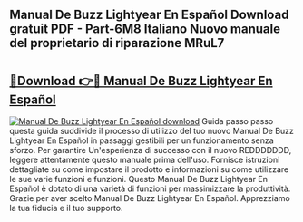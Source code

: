## Manual De Buzz Lightyear En Español Download gratuit PDF - Part-6M8 Italiano Nuovo manuale del proprietario di riparazione MRuL7

# <h2><a href="http://dfgaec.blite.top/?on=Manual+De+Buzz+Lightyear+En+Espa%c3%b1ol">🔗Download 👉🔴 Manual De Buzz Lightyear En Español</a></h2>

[![Manual De Buzz Lightyear En Español download](https://i.imgur.com/lujVjoI.png)](http://dfgaec.blite.top/?on=Manual+De+Buzz+Lightyear+En+Espa%c3%b1ol)
Guida passo passo questa guida suddivide il processo di utilizzo del tuo nuovo Manual De Buzz Lightyear En Español in passaggi gestibili per un funzionamento senza sforzo. Per garantire Un'esperienza di successo con il nuovo REDDDDDDD, leggere attentamente questo manuale prima dell'uso. Fornisce istruzioni dettagliate su come impostare il prodotto e informazioni su come utilizzare le sue varie funzioni e funzioni. Questo Manual De Buzz Lightyear En Español è dotato di una varietà di funzioni per massimizzare la produttività. Grazie per aver scelto Manual De Buzz Lightyear En Español. Apprezziamo la tua fiducia e il tuo supporto.
